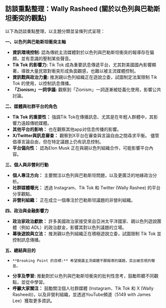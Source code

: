## 訪談重點整理：Wally Rasheed (關於以色列與巴勒斯坦衝突的觀點)

以下為訪談重點整理，以主題分類並呈條列式呈現：

**一、以色列與巴勒斯坦衝突主軸**

*   **資訊環境控制:** 認為傳統主流媒體對於以色列與巴勒斯坦衝突的報導存在偏頗，並有意識的壓制某些聲音。
*   **Tik Tok 的影響力:** Tik Tok 成為重要訊息傳遞平台，尤其對美國國內影響顯著，導致大量民眾對衝突形成負面觀感，也難以被主流媒體控制。  
*   **資訊戰與政治力量:** 推測親以色列組織正在遊說立委，試圖制定法案限制 Tik Tok 的使用，以控制訊息傳播。
*   **「Zionism」一詞爭議:** 觀察到「Zionism」一詞逐漸被貶義化使用，影響公共討論。

**二、媒體與社群平台的角色**

*   **Tik Tok 的重要性：** 強調Tik Tok在傳播訊息、尤其是在年輕人群體中，其影響力遠超傳統媒體。
*   **其他平台的影响：**  也在觀察其他app对信息传播的影響。
*   **X/Twitter與訊息審查：** 觀察到X平台在審查與言論自由之間尋求平衡。  儘管倡導言論自由，但在特定議題上仍有訊息控制。
*    **平台偏向性：** 認為Elon Musk 正在與親以色列組織合作，可能影響平台內容。

**三、個人與非營利行動**

*   **個人專注方向：** 主要關注以色列與巴勒斯坦問題，以及更廣泛的地緣政治分析。 
*   **社群媒體曝光：** 透過 Instagram、Tik Tok 和 Twitter (Wally Rashee) 的平台分享觀點。
*   **非營利組織：** 正在成立一個專注於巴勒斯坦議題的非營利組織。

**四、政治與金融影響力**

*   **政治家政治獻款：** 許多美國政治家接受來自亞洲太平洋國家、親以色列遊說團體（例如 ADL）的政治獻金，影響其對以色列議題的立場。
*   **幕後遊說與立法：** 推測親以色列組織正在積極遊說立委，試圖限制 Tik Tok 並控制訊息傳播。

**五、總結與目的**

*     **Breaking Point 的目標:** 希望揭露主流媒體不願報導的議題，突出被忽視的聲音。 
*   **分享及學習:** 推動對於以色列與巴勒斯坦衝突的批判性思考，鼓勵聆聽不同觀點，並從中學習。
*   **呼籲大家關注：** 鼓勵關注個人社群媒體 (Instagram、Tik Tok 和 X (Wally Rasheed))，以及非營利組織，並透過YouTube頻道（5149 with James Lee）獲取更多資訊。